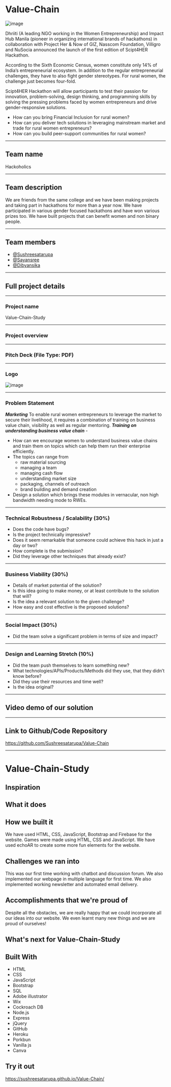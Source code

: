 # Value-Chain
![image](https://user-images.githubusercontent.com/64991656/135130597-ff82c68f-6073-4240-851b-453b93aa37c9.png)


Dhriiti (A leading NGO working in the Women Entrepreneurship) and Impact Hub Manila (pioneer in organizing international brands of hackathons) in collaboration with Project Her & Now of GIZ, Nasscom Foundation, Villigro and NuSocia announced the launch of the first edition of Scipt4HER Hackathon.

According to the Sixth Economic Census, women constitute only 14% of India’s entrepreneurial ecosystem. In addition to the regular entrepreneurial challenges, they have to also fight gender stereotypes. For rural women, the challenge just becomes four-fold.

Scipt4HER Hackathon will allow participants to test their passion for innovation, problem-solving, design thinking, and programming skills by solving the pressing problems faced by women entrepreneurs and drive gender-responsive solutions.

- How can you bring Financial Inclusion for rural women?
- How can you deliver tech solutions in leveraging mainstream market and trade for rural women entrepreneurs?
- How can you build peer-support communities for rural women?

--- 

## Team name
Hackoholics

---

## Team description
We are friends from the same college and we have been making projects and taking part in hackathons for more than a year now. We have participated in various gender focused hackathons and have won various prizes too. We have built projects that can benefit women and non binary people.

---

## Team members
- [@Sushreesatarupa](https://github.com/Sushreesatarupa)
- [@Sayansree](https://github.com/Sayansree)
- [@Dibyansika](https://github.com/Dibyansika)

---

## Full project details
---

### Project name
Value-Chain-Study

---

### Project overview

---

### Pitch Deck (File Type: PDF)

---

### Logo
![image](https://user-images.githubusercontent.com/64991656/135365370-379ab9db-64ab-4b99-aa30-52bb8c3dcac6.png)

---

### Problem Statement
 ***Marketing***
To enable rural women entrepreneurs to leverage the market to secure their livelihood, it requires a combination of training on business value chain, visibility as well as regular mentoring.
 ***Training on understanding business value chain*** - 
- How can we encourage women to understand business value chains and train them on topics which can help them run their enterprise efficiently. 
- The topics can range from 
  - raw material sourcing
  - managing a team
  - managing cash flow 
  - understanding market size 
  - packaging, channels of outreach 
  - brand building and demand creation
- Design a solution which brings these modules in vernacular, non high bandwidth needing mode to RWEs.

---

### Technical Robustness / Scalability (30%)
- Does the code have bugs? 
- Is the project technically impressive? 
- Does it seem remarkable that someone could achieve this hack in just a day or two? 
- How complete is the submission? 
- Did they leverage other techniques that already exist?

---

### Business Viability (30%)
- Details of market potential of the solution? 
- Is this idea going to make money, or at least contribute to the solution that will? 
- Is the idea a relevant solution to the given challenge? 
- How easy and cost effective is the proposed solutions?

---

### Social Impact (30%)
- Did the team solve a significant problem in terms of size and impact?

---

### Design and Learning Stretch (10%)
- Did the team push themselves to learn something new? 
- What technologies/APIs/Products/Methods did they use, that they didn’t know before? 
- Did they use their resources and time well? 
- Is the idea original?

---

## Video demo of our solution

---

## Link to Github/Code Repository
https://github.com/Sushreesatarupa/Value-Chain

---

# Value-Chain-Study

## Inspiration


## What it does


## How we built it
We have used HTML, CSS, JavaScript, Bootstrap and Firebase for the website. Games were made using HTML, CSS and JavaScript. We have used echoAR to create some more fun elements for the website.

## Challenges we ran into
This was our first time working with chatbot and discussion forum. We also implemented our webpage in multiple language for first time. We also implemented working newsletter and automated email delivery.

## Accomplishments that we're proud of
Despite all the obstacles, we are really happy that we could incorporate all our ideas into our website. We even learnt many new things and we are proud of ourselves!

## What's next for Value-Chain-Study


## Built With
- HTML
- CSS
- JavaScript 
- Bootstrap
- SQL
- Adobe illustrator
- Wix
- Cockroach DB
- Node.js
- Express
- jQuery
- GitHub
- Heroku 
- Porkbun
- Vanilla js
- Canva

## Try it out
https://sushreesatarupa.github.io/Value-Chain/
